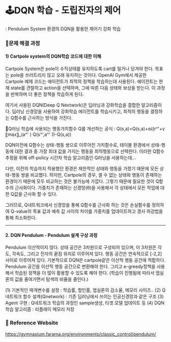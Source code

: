 # 🕹️DQN 학습 - 도립진자의 제어
: Pendulum System 환경의 DQN을 활용한 제어기 강화 학습

### 🧩문제 해결 과정
#### 1) Cartpole system의 DQN학습 코드에 대한 이해
Cartpole System은 pole이 수직상태를 유지하도록 cart를 밀거나 당겨야 한다. 목표는 pole을 쓰러트리지 않고 오래 유지하는 것이다. OpenAI Gym에서 제공한 Cartpole 예제 코드는 에이전트가 최적의 정책을 학습하는데 사용된다. 에이전트는 현재 state를 관찰하고 action을 선택하며, 그에 따른 다음 상태와 보상을 받는다. 이 과정을 반복하며 더 좋은 정책을 학습하게 된다.


여기서 사용된 DQN(Deep Q Nextwork)은 딥러닝과 강화학습을 결합한 알고리즘이다. 딥러닝 신경망을 사용하여 강화학습 에이전트를 학습시키고, 최적의 행동을 결정하는 Q함수를 근사하는 방식을 가진다.


🔹Q러닝 학습에 사용되는 행동가치함수 Q를 개선하는 공식 : Q(s,a)=Q(s,a)+α((r^'+γ〖max〗_(a^' ) Q(s^',a^' ))-Q(s,a))


DQN이전에 Q함수는 상태-행동 쌍으로 이루어진 가치함수로, 테이블 환경에서 상태-행동에 대한 결과 중 가장 최대 값을 가지는 행동을 최적행동으로 선택한다. 이러한 Q함수 추정을 위해 off-policy 시간차 학습 알고리즘인 Q러닝을 사용하는데...


다만, 이전의 학습까지 적용했던 환경은 제한적인 상태와 행동을 가졌기 때문에 모든 상태-행동 쌍을 비교했다. 하지만, Cartpole의 경우, 셀 수 없는 상태와 행동이 존재하는 환경이기 때문에 모두 비교하는 것은 불가능에 가깝다. 그렇기 때문에 필요한 것이 Q함수의 근사화이다. 가중치가 존재하는 신경망(θ)을 사용해서 각 상태에서 모든 작업에 대한 Q값을 근사화 할 수 있다.


그러므로, Q네트워크에서 신경망을 통해 Q함수를 근사화 하는 것은 손실함수를 정의하여 Q-value의 목표 값과 예측 값 사이의 차이를 가중치를 업데이트하고 경사 하강법을 통해 최소화한다. 

-------------------------------------------------------------------------------------------------------------------------


#### 2. DQN Pendulum - Pendulum 설계 구상 과정
Pendulum 이산적이지 않다. 상태 공간은 3차원으로 구성되어 있으며, 이 3차원은 각도, 각속도, 그리고 진자의 끝점 위치로 이루어져 있다. 행동 공간은 연속적으로 [-2,2]사이로 이루어져 있다. 기본적으로 DQN은 cartpole같은 이산적 행동 공간에 적합하다. Pendulum 공간을 이산적 행동 공간으로 변환해야 한다.
그리고 e-greedy정책을 사용해서 학습된 정책을 더 많이 활용할 수 있도록 해야 한다. (학습이 진행됨에 따라서 엡실론의 값을 줄여가면서 탐색의 비율을 줄인다.)

(1) 기본적인 매개변수를 설정 : 학습률, 할인률, 엡실론의 감소율, 메모리 사이즈..
(2) Q네트워크 함수 설계(Qnetwork) : 기존 딥러닝에서 쓰이는 인공신경망과 같은 구조
(3) Agent 구현 : Q네트워크 학습의 과정인 sample생성, 타겟 모델 업데이트 등 
(4) DQN 학습 알고리즘 : 리플레이 메모리 저장




### 📁 Reference Website
https://gymnasium.farama.org/environments/classic_control/pendulum/

